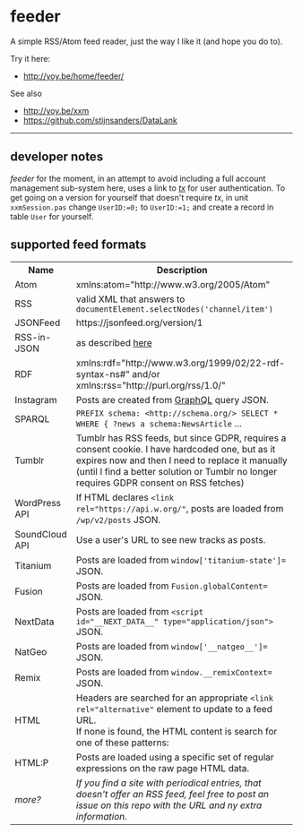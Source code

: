 # feeder
A simple RSS/Atom feed reader, just the way I like it (and hope you do to).

Try it here:
* http://yoy.be/home/feeder/

See also
* http://yoy.be/xxm
* https://github.com/stijnsanders/DataLank

----

## developer notes

_feeder_ for the moment, in an attempt to avoid including a full account management sub-system here, uses a link to [_tx_](https://github.com/stijnsanders/tx#tx) for user authentication. To get going on a version for yourself that doesn't require _tx_, in unit `xxmSession.pas` change `UserID:=0;` to `UserID:=1;` and create a record in table `User` for yourself.

## supported feed formats

<table>
<tr>
<th>Name</th>
<th>Description</th>
</tr>

<tr>	
<td>Atom</td>
<td>xmlns:atom="http://www.w3.org/2005/Atom"</td>
</tr>

<tr>
<td>RSS</td>
<td>valid XML that answers to <code>documentElement.selectNodes('channel/item')</code></td>
</tr>

<tr>
<td>JSONFeed</td>
<td>https://jsonfeed.org/version/1</td>
</tr>

<tr>
<td>RSS-in-JSON</td>
<td>as described <a href="https://github.com/scripting/Scripting-News/blob/master/rss-in-json/README.md">here</a></td>
</tr>

<tr>
<td>RDF</td>
<td>xmlns:rdf="http://www.w3.org/1999/02/22-rdf-syntax-ns#" and/or xmlns:rss="http://purl.org/rss/1.0/"</td>
</tr>

<tr>
<td>Instagram</td>
<td>Posts are created from <a href="https://graphql.org/">GraphQL</a> query JSON.</td>
</tr>

<tr>
<td>SPARQL</td>
<td><code>PREFIX schema: &lt;http://schema.org/&gt; SELECT * WHERE { ?news a schema:NewsArticle</code> ...</td>
</td>
</tr>

<tr>
<td>Tumblr</td>
<td>Tumblr has RSS feeds, but since GDPR, requires a consent cookie. I have hardcoded one, but as it expires now and then I need to replace it manually (until I find a better solution or Tumblr no longer requires GDPR consent on RSS fetches)</td>
</tr>

<tr>
<td>WordPress API</td>
<td>If HTML declares <code>&lt;link rel="https://api.w.org/"</code>, posts are loaded from <code>/wp/v2/posts</code> JSON.</td>
</tr>

<tr>
<td>SoundCloud API</td>
<td>Use a user's URL to see new tracks as posts.</td>
</tr>

<tr>
<td>Titanium</td>
<td>Posts are loaded from <code>window['titanium-state']=</code> JSON.</td>
</tr>

<tr>
<td>Fusion</td>
<td>Posts are loaded from <code>Fusion.globalContent=</code> JSON.</td>
</tr>

<tr>
<td>NextData</td>
<td>Posts are loaded from <code>&lt;script id="__NEXT_DATA__" type="application/json"&gt;</code> JSON.</td>
</tr>

<tr>
<td>NatGeo</td>
<td>Posts are loaded from <code>window['__natgeo__']=</code> JSON.</td>
</tr>

<tr>
<td>Remix</td>
<td>Posts are loaded from <code>window.__remixContext=</code> JSON.</td>

<tr>
<td>HTML</td>
<td>Headers are searched for an appropriate <code>&lt;link rel="alternative"</code> element to update to a feed URL.<br />
If none is found, the HTML content is search for one of these patterns:
</td>
</tr>

<tr>
<td>HTML:P</td>
<td>Posts are loaded using a specific set of regular expressions on the raw page HTML data.</code>
</td>
</tr>

<tr>
<td><i>more?</i></td>
<td><i>If you find a site with periodical entries, that doesn't offer an RSS feed, feel free to post an issue on this repo with the URL and ny extra information.</i></td>
</tr>

</table>